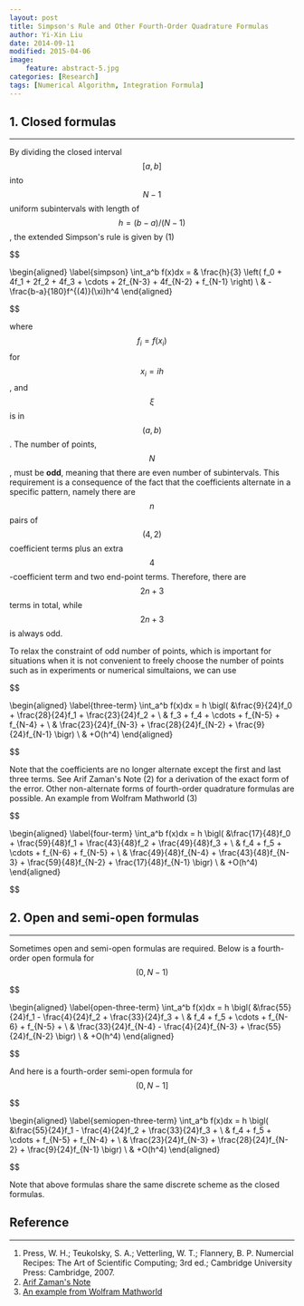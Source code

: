 ```yaml
---
layout: post
title: Simpson's Rule and Other Fourth-Order Quadrature Formulas
author: Yi-Xin Liu
date: 2014-09-11
modified: 2015-04-06
image:
    feature: abstract-5.jpg
categories: [Research]
tags: [Numerical Algorithm, Integration Formula]
---
```


## 1. Closed formulas
-----

By dividing the closed interval $$[a, b]$$ into $$N-1$$ uniform subintervals with length of $$h=(b-a)/(N-1)$$, the extended Simpson's rule is given by (1)

$$

  \begin{aligned} \label{simpson}
    \int_a^b f(x)dx = & \frac{h}{3} \left( f_0 + 4f_1 + 2f_2 + 4f_3 +
                    \cdots + 2f_{N-3} + 4f_{N-2} + f_{N-1} \right) \\
                      & -\frac{b-a}{180}f^{(4)}(\xi)h^4
  \end{aligned}

$$

where $$f_i = f(x_i)$$ for $$x_i = ih$$, and $$\xi$$ is in $$(a, b)$$. The number of points, $$N$$, must be **odd**, meaning that there are even number of subintervals. This requirement is a consequence of the fact that the coefficients alternate in a specific pattern, namely there are $$n$$ pairs of $$(4, 2)$$ coefficient terms plus an extra $$4$$-coefficient term and two end-point terms. Therefore, there are $$2n+3$$ terms in total, while $$2n+3$$ is always odd.

<!--more-->

To relax the constraint of odd number of points, which is important for situations when it is not convenient to freely choose the number of points such as in experiments or numerical simultaions, we can use

$$

  \begin{aligned} \label{three-term}
    \int_a^b f(x)dx = h \bigl( &\frac{9}{24}f_0 + \frac{28}{24}f_1 + \frac{23}{24}f_2 + \\
                      & f_3 + f_4 + \cdots + f_{N-5} + f_{N-4} + \\
                      & \frac{23}{24}f_{N-3} + \frac{28}{24}f_{N-2} + \frac{9}{24}f_{N-1} \bigr) \\
                      & +O(h^4)
  \end{aligned}

$$

Note that the coefficients are no longer alternate except the first and last three terms. See Arif Zaman's Note (2) for a derivation of the exact form of the error. Other non-alternate forms of fourth-order quadrature formulas are possible. An example from Wolfram Mathworld (3)

$$

  \begin{aligned} \label{four-term}
    \int_a^b f(x)dx = h \bigl( &\frac{17}{48}f_0 + \frac{59}{48}f_1 + \frac{43}{48}f_2 + \frac{49}{48}f_3 + \\
                      & f_4 + f_5 + \cdots + f_{N-6} + f_{N-5} + \\
                      & \frac{49}{48}f_{N-4} + \frac{43}{48}f_{N-3} + \frac{59}{48}f_{N-2} + \frac{17}{48}f_{N-1} \bigr) \\
                      & +O(h^4)
  \end{aligned}

$$

## 2. Open and semi-open formulas
-----

Sometimes open and semi-open formulas are required. Below is a fourth-order open formula for $$(0, N-1)$$

$$

  \begin{aligned} \label{open-three-term}
    \int_a^b f(x)dx = h \bigl( &\frac{55}{24}f_1 - \frac{4}{24}f_2 + \frac{33}{24}f_3 + \\
                      & f_4 + f_5 + \cdots + f_{N-6} + f_{N-5} + \\
                      & \frac{33}{24}f_{N-4} - \frac{4}{24}f_{N-3} + \frac{55}{24}f_{N-2} \bigr) \\
                      & +O(h^4)
  \end{aligned}

$$

And here is a fourth-order semi-open formula for $$(0, N-1]$$

$$

  \begin{aligned} \label{semiopen-three-term}
    \int_a^b f(x)dx = h \bigl( &\frac{55}{24}f_1 - \frac{4}{24}f_2 + \frac{33}{24}f_3 + \\
                      & f_4 + f_5 + \cdots + f_{N-5} + f_{N-4} + \\
                      & \frac{23}{24}f_{N-3} + \frac{28}{24}f_{N-2} + \frac{9}{24}f_{N-1} \bigr) \\
                      & +O(h^4)
  \end{aligned}

$$

Note that above formulas share the same discrete scheme as the closed formulas.

## Reference
-----

1. Press, W. H.; Teukolsky, S. A.; Vetterling, W. T.; Flannery, B. P. Numercial Recipes: The Art of Scientific Computing; 3rd ed.; Cambridge University Press: Cambridge, 2007.
2. [Arif Zaman's Note](http://web.lums.edu.pk/~arifz/simpson.html)
3. [An example from Wolfram Mathworld](http://mathworld.wolfram.com/Newton-CotesFormulas.html)

